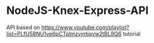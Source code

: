 # NodeJS-Knex-Express-API
API based on https://www.youtube.com/playlist?list=PLfU58NU1ve6pCTplmzvjntiqvw2tBL8Q6 tutorial
